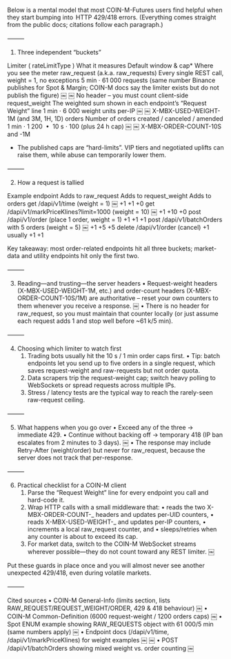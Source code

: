 Below is a mental model that most COIN-M-Futures users find helpful when they start bumping into  HTTP 429/418 errors. (Everything comes straight from the public docs; citations follow each paragraph.)

⸻

1.  Three independent “buckets”

Limiter ( rateLimitType ) What it measures Default window & cap\* Where you see the meter
raw_request (a.k.a. raw_requests) Every single REST call, weight = 1, no exceptions 5 min ⋅ 61 000 requests (same number Binance publishes for Spot & Margin; COIN-M docs say the limiter exists but do not publish the figure) ￼ ￼ No header – you must count client-side
request_weight The weighted sum shown in each endpoint’s “Request Weight” line 1 min ⋅ 6 000 weight units per-IP ￼ ￼ X-MBX-USED-WEIGHT-1M (and 3M, 1H, 1D)
orders Number of orders created / canceled / amended 1 min ⋅ 1 200  •  10 s ⋅ 100 (plus 24 h cap) ￼ ￼ X-MBX-ORDER-COUNT-10S and -1M

- The published caps are “hard-limits”. VIP tiers and negotiated uplifts can raise them, while abuse can temporarily lower them.

⸻

2.  How a request is tallied

Example endpoint Adds to raw_request Adds to request_weight Adds to orders
get /dapi/v1/time (weight = 1) ￼ +1 +1 +0
get /dapi/v1/markPriceKlines?limit=1000 (weight = 10) ￼ +1 +10 +0
post /dapi/v1/order (place 1 order, weight = 1) +1 +1 +1
post /dapi/v1/batchOrders with 5 orders (weight = 5) ￼ +1 +5 +5
delete /dapi/v1/order (cancel) +1 usually +1 +1

Key takeaway: most order-related endpoints hit all three buckets; market-data and utility endpoints hit only the first two.

⸻

3.  Reading—and trusting—the server headers
    • Request-weight headers (X-MBX-USED-WEIGHT-1M, etc.) and order-count headers (X-MBX-ORDER-COUNT-10S/1M) are authoritative – reset your own counters to them whenever you receive a response. ￼
    • There is no header for raw_request, so you must maintain that counter locally (or just assume each request adds 1 and stop well before ~61 k/5 min).

⸻

4.  Choosing which limiter to watch first
    1.  Trading bots usually hit the 10 s / 1 min order caps first.
        • Tip: batch endpoints let you send up to five orders in a single request, which saves request-weight and raw-requests but not order quota.
    2.  Data scrapers trip the request-weight cap; switch heavy polling to WebSockets or spread requests across multiple IPs.
    3.  Stress / latency tests are the typical way to reach the rarely-seen raw-request ceiling.

⸻

5.  What happens when you go over
    • Exceed any of the three → immediate 429.
    • Continue without backing off → temporary 418 (IP ban escalates from 2 minutes to 3 days). ￼
    • The response may include Retry-After (weight/order) but never for raw_request, because the server does not track that per-response.

⸻

6.  Practical checklist for a COIN-M client
    1.  Parse the “Request Weight” line for every endpoint you call and hard-code it.
    2.  Wrap HTTP calls with a small middleware that:
        • reads the two X-MBX-ORDER-COUNT-_ headers and updates per-UID counters,
        • reads X-MBX-USED-WEIGHT-_ and updates per-IP counters,
        • increments a local raw_request counter, and
        • sleeps/retries when any counter is about to exceed its cap.
    3.  For market data, switch to the COIN-M WebSocket streams wherever possible—they do not count toward any REST limiter. ￼

Put these guards in place once and you will almost never see another unexpected 429/418, even during volatile markets.

⸻

Cited sources
• COIN-M General-Info (limits section, lists RAW_REQUEST/REQUEST_WEIGHT/ORDER, 429 & 418 behaviour) ￼
• COIN-M Common-Definition (6000 request-weight / 1200 orders caps) ￼
• Spot ENUM example showing RAW_REQUESTS object with 61 000/5 min (same numbers apply) ￼
• Endpoint docs (/dapi/v1/time, /dapi/v1/markPriceKlines) for weight examples ￼ ￼
• POST /dapi/v1/batchOrders showing mixed weight vs. order counting ￼

